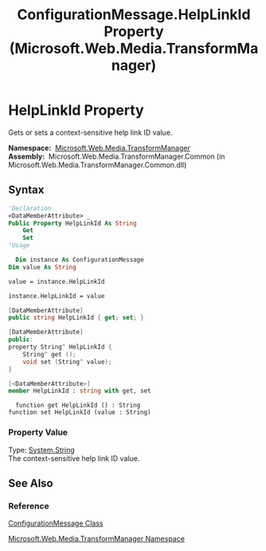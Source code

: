 ﻿---
title: ConfigurationMessage.HelpLinkId Property (Microsoft.Web.Media.TransformManager)
TOCTitle: HelpLinkId Property
ms:assetid: P:Microsoft.Web.Media.TransformManager.ConfigurationMessage.HelpLinkId
ms:mtpsurl: https://msdn.microsoft.com/en-us/library/microsoft.web.media.transformmanager.configurationmessage.helplinkid(v=VS.90)
ms:contentKeyID: 35520580
ms.date: 06/14/2012
mtps_version: v=VS.90
f1_keywords:
- Microsoft.Web.Media.TransformManager.ConfigurationMessage.HelpLinkId
- Microsoft.Web.Media.TransformManager.ConfigurationMessage.set_HelpLinkId
- Microsoft.Web.Media.TransformManager.ConfigurationMessage.get_HelpLinkId
dev_langs:
- csharp
- jscript
- vb
- FSharp
- cpp
api_location:
- Microsoft.Web.Media.TransformManager.Common.dll
api_name:
- Microsoft.Web.Media.TransformManager.ConfigurationMessage.get_HelpLinkId
- Microsoft.Web.Media.TransformManager.ConfigurationMessage.HelpLinkId
- Microsoft.Web.Media.TransformManager.ConfigurationMessage.set_HelpLinkId
api_type:
- Managed
topic_type:
- apiref
- kbSyntax
product_family_name: VS
ROBOTS: INDEX,FOLLOW
---

# HelpLinkId Property

Gets or sets a context-sensitive help link ID value.

**Namespace:**  [Microsoft.Web.Media.TransformManager](microsoft-web-media-transformmanager-namespace.md)  
**Assembly:**  Microsoft.Web.Media.TransformManager.Common (in Microsoft.Web.Media.TransformManager.Common.dll)

## Syntax

```vb
'Declaration
<DataMemberAttribute> _
Public Property HelpLinkId As String
    Get
    Set
'Usage

  Dim instance As ConfigurationMessage
Dim value As String

value = instance.HelpLinkId

instance.HelpLinkId = value
```

```csharp
[DataMemberAttribute]
public string HelpLinkId { get; set; }
```

```cpp
[DataMemberAttribute]
public:
property String^ HelpLinkId {
    String^ get ();
    void set (String^ value);
}
```

``` fsharp
[<DataMemberAttribute>]
member HelpLinkId : string with get, set
```

```jscript
  function get HelpLinkId () : String
function set HelpLinkId (value : String)
```

### Property Value

Type: [System.String](https://msdn.microsoft.com/library/s1wwdcbf)  
The context-sensitive help link ID value.  

## See Also

### Reference

[ConfigurationMessage Class](configurationmessage-class-microsoft-web-media-transformmanager.md)

[Microsoft.Web.Media.TransformManager Namespace](microsoft-web-media-transformmanager-namespace.md)

